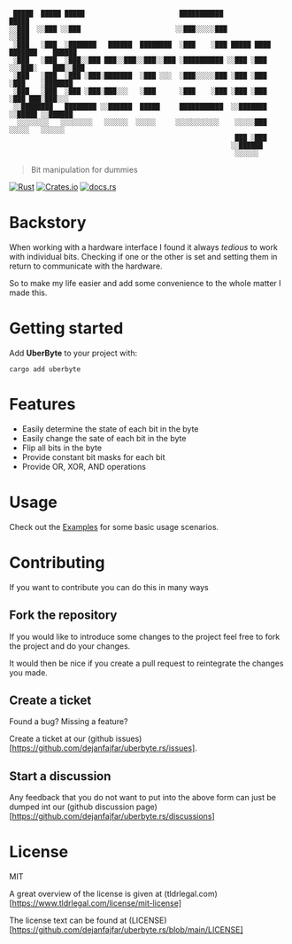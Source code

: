 ```
 █████  █████ █████                        ███████████              █████            
░░███  ░░███ ░░███                        ░░███░░░░░███            ░░███             
 ░███   ░███  ░███████   ██████  ████████  ░███    ░███ █████ ████ ███████    ██████ 
 ░███   ░███  ░███░░███ ███░░███░░███░░███ ░██████████ ░░███ ░███ ░░░███░    ███░░███
 ░███   ░███  ░███ ░███░███████  ░███ ░░░  ░███░░░░░███ ░███ ░███   ░███    ░███████ 
 ░███   ░███  ░███ ░███░███░░░   ░███      ░███    ░███ ░███ ░███   ░███ ███░███░░░  
 ░░████████   ████████ ░░██████  █████     ███████████  ░░███████   ░░█████ ░░██████ 
  ░░░░░░░░   ░░░░░░░░   ░░░░░░  ░░░░░     ░░░░░░░░░░░    ░░░░░███    ░░░░░   ░░░░░░  
                                                         ███ ░███                    
                                                        ░░██████                     
                                                         ░░░░░░                      
```

> Bit manipulation for dummies

[![Rust](https://github.com/dejanfajfar/uberbyte.rs/actions/workflows/ci.yml/badge.svg?branch=main)](https://github.com/dejanfajfar/uberbyte.rs/actions/workflows/ci.yml) [![Crates.io](https://img.shields.io/crates/v/uberbyte?style=flat-square)](https://crates.io/crates/uberbyte) [![docs.rs](https://img.shields.io/docsrs/uberbyte?style=flat-square&label=Documentation)](https://docs.rs/uberbyte/0.5.0/uberbyte/)


# Backstory

When working with a hardware interface I found it always _tedious_ to work with individual bits. 
Checking if one or the other is set and setting them in return to communicate with the hardware.

So to make my life easier and add some convenience to the whole matter I made this.

# Getting started

Add __UberByte__ to your project with:

```shell
cargo add uberbyte 
```

# Features

- Easily determine the state of each bit in the byte
- Easily change the sate of each bit in the byte
- Flip all bits in the byte
- Provide constant bit masks for each bit
- Provide OR, XOR, AND operations

# Usage

Check out the [Examples](https://github.com/dejanfajfar/uberbyte.rs/tree/main/examples) for some basic usage scenarios.

# Contributing

If you want to contribute you can do this in many ways

## Fork the repository

If you would like to introduce some changes to the project feel free to fork the project and do your changes.

It would then be nice if you create a pull request to reintegrate the changes you made. 

## Create a ticket

Found a bug? Missing a feature? 

Create a ticket at our (github issues)[https://github.com/dejanfajfar/uberbyte.rs/issues].

## Start a discussion

Any feedback that you do not want to put into the above form can just be dumped int our (github discussion page)[https://github.com/dejanfajfar/uberbyte.rs/discussions]

# License

MIT

A great overview of the license is given at (tldrlegal.com)[https://www.tldrlegal.com/license/mit-license]

The license text can be found at (LICENSE)[https://github.com/dejanfajfar/uberbyte.rs/blob/main/LICENSE]
